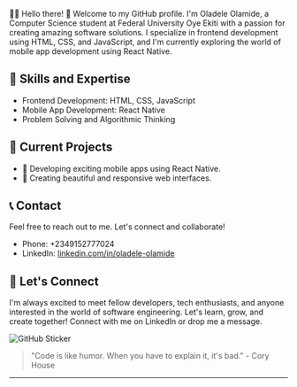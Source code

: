  👨‍💻 Hello there! 👋 Welcome to my GitHub profile. I'm Oladele Olamide, a Computer Science student at Federal University Oye Ekiti with a passion for creating amazing software solutions. I specialize in frontend development using HTML, CSS, and JavaScript, and I'm currently exploring the world of mobile app development using React Native.

## 🚀 Skills and Expertise

- Frontend Development: HTML, CSS, JavaScript
- Mobile App Development: React Native
- Problem Solving and Algorithmic Thinking

## 🌱 Current Projects

- 📱 Developing exciting mobile apps using React Native.
- 🎨 Creating beautiful and responsive web interfaces.

## 📞 Contact

Feel free to reach out to me. Let's connect and collaborate!

- Phone: +2349152777024
- LinkedIn: [linkedin.com/in/oladele-olamide](https://linkedin.com/in/oladele-olamide)

## 🌟 Let's Connect

I'm always excited to meet fellow developers, tech enthusiasts, and anyone interested in the world of software engineering. Let's learn, grow, and create together! Connect with me on LinkedIn or drop me a message.

![GitHub Sticker](https://your-sticker-url-here.com)

> "Code is like humor. When you have to explain it, it's bad." - Cory House

---
